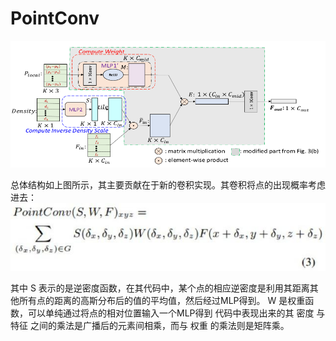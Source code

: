 # PointConv
![2020-11-19 15-40-47 的屏幕截图](_v_images/20201119154110706_1737485506.png)

总体结构如上图所示，其主要贡献在于新的卷积实现。其卷积将点的出现概率考虑进去：
![0d338744ebf81a4c7868642466d7d55d272da683](_v_images/20201119154545534_1111686216.jpeg)

其中 S 表示的是逆密度函数，在其代码中，某个点的相应逆密度是利用其距离其他所有点的距离的高斯分布后的值的平均值，然后经过MLP得到。
W 是权重函数，可以单纯通过将点的相对位置输入一个MLP得到
代码中表现出来的其 密度 与 特征 之间的乘法是广播后的元素间相乘，而与 权重 的乘法则是矩阵乘。